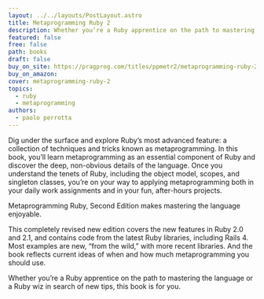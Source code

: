 ```yaml
---
layout: ../../layouts/PostLayout.astro
title: Metaprogramming Ruby 2
description: Whether you’re a Ruby apprentice on the path to mastering the language or a Ruby wiz in search of new tips, this book is for you.
featured: false
free: false
path: books
draft: false
buy_on_site: https://pragprog.com/titles/ppmetr2/metaprogramming-ruby-2/
buy_on_amazon:
cover: metaprogramming-ruby-2
topics:
  - ruby
  - metaprogramming
authors:
  - paolo perrotta
---
```


Dig under the surface and explore Ruby’s most advanced feature: a collection of techniques and tricks known as metaprogramming. In this book, you’ll learn metaprogramming as an essential component of Ruby and discover the deep, non-obvious details of the language. Once you understand the tenets of Ruby, including the object model, scopes, and singleton classes, you’re on your way to applying metaprogramming both in your daily work assignments and in your fun, after-hours projects.

Metaprogramming Ruby, Second Edition makes mastering the language enjoyable.

This completely revised new edition covers the new features in Ruby 2.0 and 2.1, and contains code from the latest Ruby libraries, including Rails 4. Most examples are new, “from the wild,” with more recent libraries. And the book reflects current ideas of when and how much metaprogramming you should use.

Whether you’re a Ruby apprentice on the path to mastering the language or a Ruby wiz in search of new tips, this book is for you.